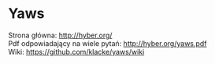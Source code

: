 Yaws
======
Strona główna: http://hyber.org/  
Pdf odpowiadający na wiele pytań: http://hyber.org/yaws.pdf  
Wiki: https://github.com/klacke/yaws/wiki
